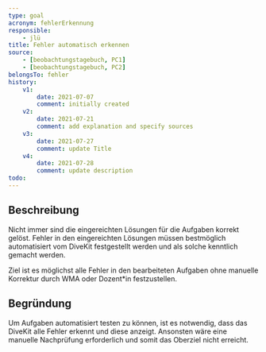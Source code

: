 ```yaml
---
type: goal
acronym: fehlerErkennung
responsible: 
    - jlü
title: Fehler automatisch erkennen
source: 
    - [beobachtungstagebuch, PC1]
    - [beobachtungstagebuch, PC2]
belongsTo: fehler
history:
    v1:
        date: 2021-07-07
        comment: initially created
    v2: 
        date: 2021-07-21
        comment: add explanation and specify sources
    v3: 
        date: 2021-07-27
        comment: update Title
    v4:
        date: 2021-07-28
        comment: update description
todo:
---
```


## Beschreibung

Nicht immer sind die eingereichten Lösungen für die Aufgaben korrekt gelöst. 
Fehler in den eingereichten Lösungen müssen bestmöglich automatisiert vom DiveKit festgestellt werden und als solche kenntlich gemacht werden. 

Ziel ist es möglichst alle Fehler in den bearbeiteten Aufgaben ohne manuelle Korrektur durch WMA oder Dozent*in festzustellen.

## Begründung

Um Aufgaben automatisiert testen zu können, ist es notwendig, dass das DiveKit alle Fehler erkennt und diese anzeigt.
Ansonsten wäre eine manuelle Nachprüfung erforderlich und somit das Oberziel nicht erreicht.
